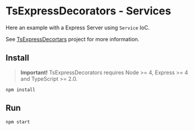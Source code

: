# TsExpressDecorators - Services

Here an example with a Express Server using `Service` IoC.

See [TsExpressDecortars](https://github.com/Romakita/ts-express-decorators) project for more information.

## Install

> **Important!** TsExpressDecorators requires Node >= 4, Express >= 4 and TypeScript >= 2.0.

```batch
npm install
```

## Run
```
npm start
```

